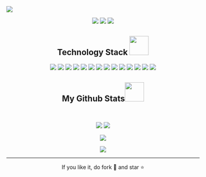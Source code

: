 <p align="center">
 
</p align="center">
<img src="https://github.com/ritik307/ritik307/blob/main/images/newbg(1).png" />

<p align="center">
 
 <img src="https://badges.pufler.dev/visits/ritik307/ritik307"/> 
 <!-- <img src="https://badges.pufler.dev/years/Harryalways317"/> -->
 <img src="https://badges.pufler.dev/repos/Harryalways317"/>
 <img src="https://badges.pufler.dev/commits/monthly/Harryalways317" />

</p>

<!-- <p align="center">
  I'm a 4th year student pursuing Bachelor's in Computer Science 🎓🏛. I'm a passionate learner who's always willing to learn and work across technologies and domains 💡. I love to explore new technologies and leverage them to solve real-life problems ✨. Apart from that I also love to guide and mentor newbies👨🏻‍💻. I'm deep into Web 🕸️ Development and App Development.
</p>   -->

<h2 align="center">Technology Stack <img src="https://github.com/ritik307/ritik307/blob/main/images/laptop.gif" width="50"></h2>

<p align="center">
 <img src="https://img.shields.io/badge/C-00599C?style=flat-square&logo=c&logoColor=white"/>
<img src="https://img.shields.io/badge/-java-E34A86?style=flat-square&logo=java"/>
<img src="https://img.shields.io/badge/-C++-00599C?style=flat-square&logo=c"/>
<img src="https://img.shields.io/badge/-HTML5-E34F26?style=flat-square&logo=html5&logoColor=white"/>
<img src="https://img.shields.io/badge/-CSS3-1572B6?style=flat-square&logo=css3"/>
<img src="https://img.shields.io/badge/-Bootstrap-563D7C?style=flat-square&logo=bootstrap"/>
<img src="https://img.shields.io/badge/-Heroku-430098?style=flat-square&logo=heroku"/>
<img src="https://img.shields.io/badge/-JavaScript-black?style=flat-square&logo=javascript"/>
<img src="https://img.shields.io/badge/-Nodejs-black?style=flat-square&logo=Node.js"/>
<img src="https://img.shields.io/badge/-React-black?style=flat-square&logo=react"/>
<img src="https://img.shields.io/badge/-MongoDB-black?style=flat-square&logo=mongodb"/>
<img src="https://img.shields.io/badge/-MySQL-black?style=flat-square&logo=mysql"/>
<img src="https://img.shields.io/badge/-Git-black?style=flat-square&logo=git"/>
<img src="https://img.shields.io/badge/-GitHub-black?style=flat-square&logo=github"/>
</p>


<h2 align="center">
  My Github Stats<img src="https://media.giphy.com/media/VgCDAzcKvsR6OM0uWg/giphy.gif" width="50">
</h2>
 
<br>

<p align = "center">
  <img  src = "https://github-readme-stats.vercel.app/api?username=Harryalways317&show_icons=true&theme=radical&line_height=27">
  <img src = "https://github-readme-stats.vercel.app/api/top-langs/?username=Harryalways317&hide=html,css,java,shaderlab,kotlin,hlsl&theme=radical">
</p>

<p align = "center">
 <img  src="https://github-readme-streak-stats.herokuapp.com/?user=Harryalways317&show_icons=true&locale=en&layout=compact&theme=radical&line_height=0" />
</p> 

<p align = "center">
 <img src="https://activity-graph.herokuapp.com/graph?username=Harryalways317&theme=redical">
</p> 
<hr>
<p align="center">If you like it, do fork 🍴 and star ⭐</p>


<!---
- 👋 Hi, I’m @Harryalways317
- 👀 I’m interested in ML and AI and also learning new things about DSP 
- 🌱 I’m currently learning Flutter
- 💞️ I’m looking to collaborate on ...
- 📫 How to reach me harishvadaparty@gmail.com


Harryalways317/Harryalways317 is a ✨ special ✨ repository because its `README.md` (this file) appears on your GitHub profile.
You can click the Preview link to take a look at your changes.
--->
